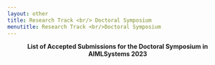 ```yaml
---
layout: other
title: Research Track <br/> Doctoral Symposium
menutitle: Research Track <br/>Doctoral Symposium
---
```


**<center>List of Accepted Submissions for the Doctoral Symposium in AIMLSystems 2023</center>** 

<div markdown=1 class="bd-callout bd-callout-info">

</div>
